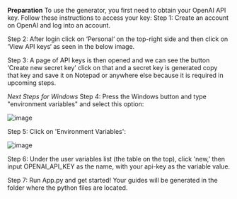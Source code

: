 **Preparation**
To use the generator, you first need to obtain your OpenAI API key. Follow these instructions to access your key:
  Step 1: Create an account on OpenAI and log into an account.
  
  Step 2: After login click on ‘Personal‘ on the top-right side and then click on ‘View API keys‘ as seen in the below image.
  
  Step 3: A page of API keys is then opened and we can see the button ‘Create new secret key’ click on that and a secret key is generated copy that key and save it on Notepad or anywhere else because it is required in upcoming steps.
  
  _Next Steps for Windows_
  Step 4: Press the Windows button and type "environment variables" and select this option:
  
  ![image](https://github.com/ngholomennod/StudyGuideGenerator/assets/116604264/a276c973-7066-4b19-a5a6-a4170c894a40)
  
  Step 5: Click on 'Environment Variables':
  
  ![image](https://github.com/ngholomennod/StudyGuideGenerator/assets/116604264/a882af74-6e8a-43b4-b6f6-3c1498b2e2b7)
  
  Step 6: Under the user variables list (the table on the top), click 'new,' then input OPENAI_API_KEY as the name, with your api-key as the variable value.
  
  Step 7: Run App.py and get started! Your guides will be generated in the folder where the python files are located.
